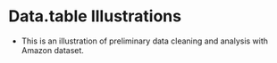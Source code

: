 # Data.table Illustrations
- This is an illustration of preliminary data cleaning and analysis with Amazon dataset.
